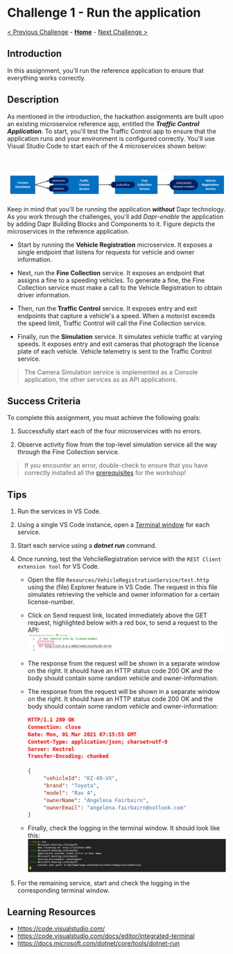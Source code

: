 # Challenge 1 - Run the application

[< Previous Challenge](./Challenge-00.md) - **[Home](../README.md)** - [Next Challenge >](./Challenge-02.md)

## Introduction

In this assignment, you'll run the reference application to ensure that everything works correctly.

## Description

As mentioned in the introduction, the hackathon assignments are built upon an existing microservice reference app, entitled the ***Traffic Control Application***. To start, you'll test the Traffic Control app to ensure that the application runs and your environment is configured correctly. You'll use Visual Studio Code to start each of the 4 microservices shown below:

<img src="../.img/Challenge-01/services.png" style="zoom: 75%;padding-top: 50px;" />

Keep in mind that you'll be running the application ***without*** Dapr technology. As you work through the challenges, you'll add *Dapr-enable* the application by adding Dapr  Building Blocks and Components to it. Figure depicts the microservices in the reference application.

- Start by running the **Vehicle Registration** microservice. It exposes a single endpoint that listens for requests for vehicle and owner information.

- Next, run the **Fine Collection** service. It exposes an endpoint that assigns a fine to a speeding vehicles. To generate a fine, the Fine Collection service must make a call to the Vehicle Registration to obtain driver information.

- Then, run the **Traffic Control** service. It exposes entry and exit endpoints that capture a vehicle's a speed. When a motorist exceeds the speed limit, Traffic Control will call the Fine Collection service.

- Finally, run the **Simulation** service. It simulates vehicle traffic at varying speeds. It exposes entry and exit cameras that photograph the license plate of each vehicle. Vehicle telemetry is sent to the Traffic Control service.

> The Camera Simulation service is implemented as a Console application, the other services as as API applications.

## Success Criteria

To complete this assignment, you must achieve the following goals:

1. Successfully start each of the four microservices with no errors.

1. Observe activity flow from the top-level simulation service all the way through the Fine Collection service.

  > If you encounter an error, double-check to ensure that you have correctly installed all the [prerequisites](README.md#Prerequisites) for the workshop!

## Tips

1. Run the services in VS Code.

1. Using a single VS Code instance, open a [Terminal window](https://code.visualstudio.com/docs/editor/integrated-terminal) for each service.

1. Start each service using a ***dotnet run*** command.

1. Once running, test the VehcileRegistration service with the `REST Client extension tool` for VS Code.

    - Open the file `Resources/VehicleRegistrationService/test.http` using the (file) Explorer feature in VS Code. The request in this file simulates retrieving the vehicle and owner information for a certain license-number.
  
    - Click on Send request link, located immediately above the GET request, highlighted below with a red box, to send a request to the API:
        <img src="../.img/Challenge-01/rest-client.png" />

    - The response from the request will be shown in a separate window on the right. It should have an HTTP status code 200 OK and the body should contain some random vehicle and owner-information:

    - The response from the request will be shown in a separate window on the right. It should have an HTTP status code 200 OK and the body should contain some random vehicle and owner-information:
  
      ```json
      HTTP/1.1 200 OK
      Connection: close
      Date: Mon, 01 Mar 2021 07:15:55 GMT
      Content-Type: application/json; charset=utf-8
      Server: Kestrel
      Transfer-Encoding: chunked
       
      {
           "vehicleId": "KZ-49-VX",
           "brand": "Toyota",
           "model": "Rav 4",
           "ownerName": "Angelena Fairbairn",
           "ownerEmail": "angelena.fairbairn@outlook.com"
      }
      ```
 
    - Finally, check the logging in the terminal window. It should look like this:
      <img src="../.img/Challenge-01/logging-vehicleregistrationservice.png" />
 
1. For the remaining service, start and check the logging in the corresponding terminal window.

## Learning Resources

- https://code.visualstudio.com/
- https://code.visualstudio.com/docs/editor/integrated-terminal
- https://docs.microsoft.com/dotnet/core/tools/dotnet-run

